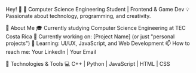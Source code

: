 Hey! 👋
🚀 Computer Science Engineering Student | Frontend & Game Dev
💡 Passionate about technology, programming, and creativity.

🔹 About Me
🎓 Currently studying Computer Science Engineering at TEC Costa Rica
🔭 Currently working on: [Project Name] (or just "personal projects")
🌱 Learning: UI/UX, JavaScript, and Web Development
📫 How to reach me: Your LinkedIn | Your Email

🔹 Technologies & Tools
💻 C++ | Python | JavaScript | HTML | CSS

<!--
**jdavidespinoza05/jdavidespinoza05** is a ✨ _special_ ✨ repository because its `README.md` (this file) appears on your GitHub profile.

Here are some ideas to get you started:

- 🔭 I’m currently working on ...
- 🌱 I’m currently learning ...
- 👯 I’m looking to collaborate on ...
- 🤔 I’m looking for help with ...
- 💬 Ask me about ...
- 📫 How to reach me: ...
- 😄 Pronouns: ...
- ⚡ Fun fact: ...
-->
